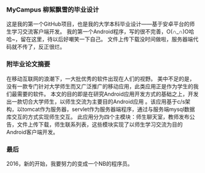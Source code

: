 ### MyCampus 柳絮飘雪的毕业设计
这是我的第一个GitHub项目，也是我的大学本科毕业设计——基于安卓平台的师生学习交流客户端开发。
我的第一个Android程序，写的很不完善，O(∩_∩)O哈哈~，留在这里，待以后好嘲笑一下自己。
文件上传下载没时间做啦，服务器端代码就不传了，反正很烂。
### 附毕业论文摘要
在移动互联网的浪潮下，一大批优秀的软件出现在人们的视野。
美中不足的是，没有一款专门针对大学师生而又广泛推广的移动应用，此类应用正是作为学生的我们最需要的软件。
本文的目的即是在研究Android应用开发方式的基础之上，开发出一款切合大学师生，以师生交流为主要目的Android应用
。该应用基于c/s架构，以tomcat作为服务器，servlet作为服务器端程序，通过与服务端mysql数据库交互的方式实现师生交互。
此应用分为四个主模块：师生聊天室，教师发布公告，文件上传下载，师生联系列表，这些模块实现了以师生学习交流为目的Android客户端开发。
### 最后
2016，新的开始，我要努力的变成一个NB的程序员。


